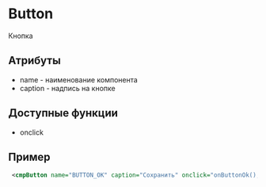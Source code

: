 # Button

Кнопка

## Атрибуты

* name    - наименование компонента
* caption - надпись на кнопке

## Доступные функции

* onclick

## Пример

```xml
 <cmpButton name="BUTTON_OK" caption="Сохранить" onclick="onButtonOk();" />
```
